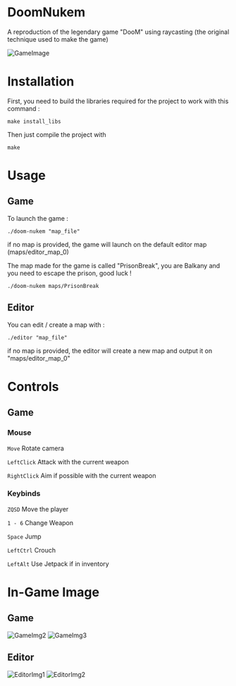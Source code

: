# DoomNukem
A reproduction of the legendary game "DooM" using raycasting (the original technique used to make the game)

![GameImage](https://i.imgur.com/gFTZF6D.png)

# Installation
First, you need to build the libraries required for the project to work with this command :
```
make install_libs
```

Then just compile the project with
```
make
```

# Usage
## Game

To launch the game :
```
./doom-nukem "map_file"
```
if no map is provided, the game will launch on the default editor map (maps/editor_map_0)

The map made for the game is called "PrisonBreak", you are Balkany and you need to escape the prison, good luck !
```
./doom-nukem maps/PrisonBreak
```

## Editor

You can edit / create a map with :
```
./editor "map_file"
```
if no map is provided, the editor will create a new map and output it on "maps/editor_map_0"

# Controls
## Game

### Mouse

```Move``` Rotate camera

```LeftClick``` Attack with the current weapon

```RightClick``` Aim if possible with the current weapon

### Keybinds

```ZQSD``` Move the player

```1 - 6``` Change Weapon

```Space``` Jump

```LeftCtrl``` Crouch

```LeftAlt``` Use Jetpack if in inventory

# In-Game Image
## Game
![GameImg2](https://i.imgur.com/39BD3eM.png)
![GameImg3](https://i.imgur.com/nl6Avag.png)
## Editor
![EditorImg1](https://i.imgur.com/PhnRpeq.png)
![EditorImg2](https://i.imgur.com/iV6OLib.png)
